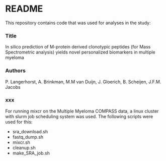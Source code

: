 # README #



This repository contains code that was used for analyses in the study: 

### Title

In silico prediction of M-protein derived clonotypic peptides (for Mass Spectrometric analysis) yields novel personalized biomarkers in multiple myeloma

### Authors

P. Langerhorst, A. Brinkman, M.M van Duijn, J. Gloerich, B. Scheijen, J.F.M. Jacobs

### xxx

For running mixcr on the Multiple Myeloma COMPASS data, a linux cluster with slurm job scheduling system was used. The following scripts were used for this:

* sra_download.sh
* fastq_dump.sh
* mixcr.sh
* cleanup.sh
* make_SRA_job.sh


